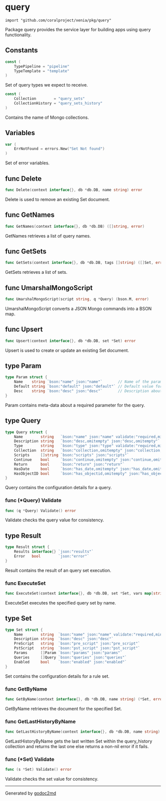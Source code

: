 
# query
    import "github.com/coralproject/xenia/pkg/query"

Package query provides the service layer for building apps using
query functionality.




## Constants
``` go
const (
    TypePipeline = "pipeline"
    TypeTemplate = "template"
)
```
Set of query types we expect to receive.

``` go
const (
    Collection        = "query_sets"
    CollectionHistory = "query_sets_history"
)
```
Contains the name of Mongo collections.


## Variables
``` go
var (
    ErrNotFound = errors.New("Set Not found")
)
```
Set of error variables.


## func Delete
``` go
func Delete(context interface{}, db *db.DB, name string) error
```
Delete is used to remove an existing Set document.


## func GetNames
``` go
func GetNames(context interface{}, db *db.DB) ([]string, error)
```
GetNames retrieves a list of query names.


## func GetSets
``` go
func GetSets(context interface{}, db *db.DB, tags []string) ([]Set, error)
```
GetSets retrieves a list of sets.


## func UmarshalMongoScript
``` go
func UmarshalMongoScript(script string, q *Query) (bson.M, error)
```
UmarshalMongoScript converts a JSON Mongo commands into a BSON map.


## func Upsert
``` go
func Upsert(context interface{}, db *db.DB, set *Set) error
```
Upsert is used to create or update an existing Set document.



## type Param
``` go
type Param struct {
    Name    string `bson:"name" json:"name"`       // Name of the parameter.
    Default string `bson:"default" json:"default"` // Default value for the parameter.
    Desc    string `bson:"desc" json:"desc"`       // Description about the parameter.
}
```
Param contains meta-data about a required parameter for the query.











## type Query
``` go
type Query struct {
    Name        string   `bson:"name" json:"name" validate:"required,min=3"`                                 // Unique name per query document.
    Description string   `bson:"desc,omitempty" json:"desc,omitempty"`                                       // Description of this specific query.
    Type        string   `bson:"type" json:"type" validate:"required,min=8"`                                 // TypePipeline, TypeTemplate
    Collection  string   `bson:"collection,omitempty" json:"collection,omitempty" validate:"required,min=3"` // Name of the collection to use for processing the query.
    Scripts     []string `bson:"scripts" json:"scripts"`                                                     // Scripts to process for the query.
    Continue    bool     `bson:"continue,omitempty" json:"continue,omitempty"`                               // Indicates that on failure to process the next query.
    Return      bool     `bson:"return" json:"return"`                                                       // Return the results back to the user with Name as the key.
    HasDate     bool     `bson:"has_date,omitempty" json:"has_date,omitempty"`                               // Indicates there is a date to be pre-processed in the scripts.
    HasObjectID bool     `bson:"has_objectid,omitempty" json:"has_objectid,omitempty"`                       // Indicates there is an ObjectId to be pre-processed in the scripts.
}
```
Query contains the configuration details for a query.











### func (\*Query) Validate
``` go
func (q *Query) Validate() error
```
Validate checks the query value for consistency.



## type Result
``` go
type Result struct {
    Results interface{} `json:"results"`
    Error   bool        `json:"error"`
}
```
Result contains the result of an query set execution.









### func ExecuteSet
``` go
func ExecuteSet(context interface{}, db *db.DB, set *Set, vars map[string]string) *Result
```
ExecuteSet executes the specified query set by name.




## type Set
``` go
type Set struct {
    Name        string  `bson:"name" json:"name" validate:"required,min=3"` // Name of the query set.
    Description string  `bson:"desc" json:"desc"`                           // Description of the query set.
    PreScript   string  `bson:"pre_script" json:"pre_script"`               // Name of a script document to prepend.
    PstScript   string  `bson:"pst_script" json:"pst_script"`               // Name of a script document to append.
    Params      []Param `bson:"params" json:"params"`                       // Collection of parameters.
    Queries     []Query `bson:"queries" json:"queries"`                     // Collection of queries.
    Enabled     bool    `bson:"enabled" json:"enabled"`                     // If the query set is enabled to run.
}
```
Set contains the configuration details for a rule set.









### func GetByName
``` go
func GetByName(context interface{}, db *db.DB, name string) (*Set, error)
```
GetByName retrieves the document for the specified Set.


### func GetLastHistoryByName
``` go
func GetLastHistoryByName(context interface{}, db *db.DB, name string) (*Set, error)
```
GetLastHistoryByName gets the last written Set within the query_history
collection and returns the last one else returns a non-nil error if it fails.




### func (\*Set) Validate
``` go
func (s *Set) Validate() error
```
Validate checks the set value for consistency.









- - -
Generated by [godoc2md](http://godoc.org/github.com/davecheney/godoc2md)